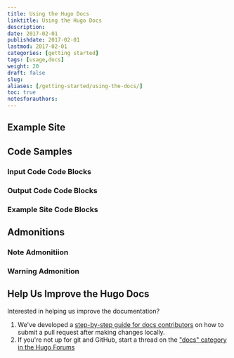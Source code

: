 ```yaml
---
title: Using the Hugo Docs
linktitle: Using the Hugo Docs
description:
date: 2017-02-01
publishdate: 2017-02-01
lastmod: 2017-02-01
categories: [getting started]
tags: [usage,docs]
weight: 20
draft: false
slug:
aliases: [/getting-started/using-the-docs/]
toc: true
notesforauthors:
---
```


## Example Site

## Code Samples

### Input Code Code Blocks

### Output Code Code Blocks

### Example Site Code Blocks

## Admonitions

### Note Admonitiion

### Warning Admonition

## Help Us Improve the Hugo Docs

Interested in helping us improve the documentation?

1. We've developed a [step-by-step guide for docs contributors][] on how to submit a pull request after making changes locally.
2. If you're not up for git and GitHub, start a thread on the ["docs" category in the Hugo Forums][]

["docs" category in the Hugo Forums]: https://discuss.gohugo.io/c/feature
[step-by-step guide for docs contributors]: /contribute-to-hugo/contribute-to-hugo/contribute-to-the-hugo-docs/